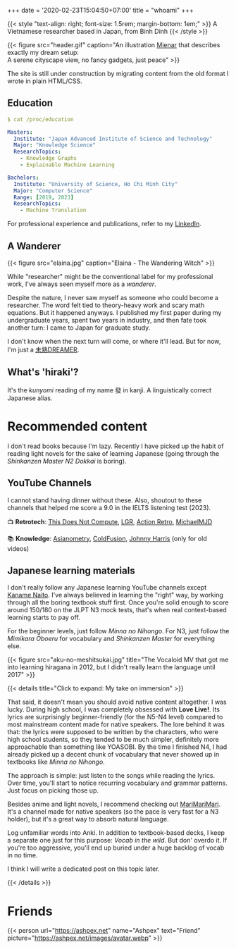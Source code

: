 +++
date = '2020-02-23T15:04:50+07:00'
title = "whoami"
+++


{{< style "text-align: right; font-size: 1.5rem; margin-bottom: 1em;" >}}
A Vietnamese researcher based in Japan, from Binh Dinh
{{< /style >}}



{{< figure src="header.gif" caption="An illustration [Mienar](https://mienar.com) that describes exactly my dream setup: <br/> A serene cityscape view, no fancy gadgets, just peace" >}}

The site is still under construction by migrating content from the old format I wrote in plain HTML/CSS.

## Education

```yaml
$ cat /proc/education

Masters:
  Institute: "Japan Advanced Institute of Science and Technology"
  Major: "Knowledge Science"
  ResearchTopics:
    - Knowledge Graphs
    - Explainable Machine Learning

Bachelors:
  Institute: "University of Science, Ho Chi Minh City"
  Major: "Computer Science"
  Range: [2019, 2023]
  ResearchTopics:
    - Machine Translation
```

For professional experience and publications, refer to my [LinkedIn](https://linkedin.com/in/hungngocphat-hcmus).


## A Wanderer

{{< figure src="elaina.jpg" caption="Elaina - The Wandering Witch" >}}

While "researcher" might be the conventional label for my professional work, I've always seen myself more as a _wanderer_.

<!-- {{< details >}}


I started out on Windows like most kids of the early Gen Z. But in late primary school, my curiosity got me installing Ubuntu in a virtual machine on a painfully slow Pentium 4 running XP, which was my home computer. It barely worked, but it was enough. 

{{< style "text-align: center;" >}}
That first step into the unknown quietly decided the rest.
{{< /style >}}

From there, it became a trait, a habit: rooting phones, flashing ROMs; breaking things, fixing them again. All of my phones, ranging from Symbian S40 to Android, did not run the original OS that it originally came with. Running Android on PC? Sounds boring. I got Windows 95 running on my Android tablet (of course in an emulator) to write Pascal code on the way when I was in the competitive coding team of my secondary school (2014).

I bricked my first Android device - an Asus Fonepad so many times that the local Asus service center must have thought I was a warranty scammer. By high school, I was writing small tools in Access to help out with the family business, and before I knew it, I was a CS student.

{{< figure src="zenfone2.jpg" title="My second Android device - ZenFone 2, circa 2016" >}}

I've always enjoyed taking things apart, especially when I wasn't supposed to. Later, I met [ashpex](https://ashpex.net) during my college years, who nudged me toward Arch Linux, and I never really looked back to Windows. Apple's locked-down ecosystem annoyed me, until I discovered Hackintosh and got macOS running on my ThinkPad T430s. That changed my mind. Over the years I cycled through machines and systems, until I eventually it became the end of the journey: I bought my MacBook Air M1. Then it came the iPhone 13, iPad Pro M1, and the most recently an iPhone 16 Pro. I was locked in the walled apple garden (apple in lowercase).

{{< /details >}} -->


Despite the nature, I never saw myself as someone who could become a researcher. The word felt tied to theory-heavy work and scary math equations. But it happened anyways. I published my first paper during my undergraduate years, spent two years in industry, and then fate took another turn: I came to Japan for graduate study.

I don't know when the next turn will come, or where it'll lead. But for now, I'm just a [未熟DREAMER](https://love-live.fandom.com/wiki/Mijuku_DREAMER#Kanji).

## What's 'hiraki'?

It's the _kunyomi_ reading of my name 發 in kanji. A linguistically correct Japanese alias.

# Recommended content

I don't read books because I'm lazy. Recently I have picked up the habit of reading light novels for the sake of learning Japanese (going through the _Shinkanzen Master N2 Dokkai_ is boring).

## YouTube Channels

I cannot stand having dinner without these. Also, shoutout to these channels that helped me score a 9.0 in the IELTS listening test (2023).

📺 **Retrotech**: [This Does Not Compute](https://www.youtube.com/@ThisDoesNotCompute), [LGR](https://www.youtube.com/@LGR), [Action Retro](https://www.youtube.com/@ActionRetro), [MichaelMJD](https://www.youtube.com/@MichaelMJD)


📚 **Knowledge**: [Asianometry](https://www.youtube.com/@Asianometry), [ColdFusion](https://www.youtube.com/coldfusion), [Johnny Harris](https://www.youtube.com/@johnnyharris) (only for old videos)

## Japanese learning materials

I don't really follow any Japanese learning YouTube channels except [Kaname Naito](https://www.youtube.com/@kanamenaito). I've always believed in learning the "right" way, by working through all the boring textbook stuff first. Once you're solid enough to score around 150/180 on the JLPT N3 mock tests, that's when real context-based learning starts to pay off. 

For the beginner levels, just follow _Minna no Nihongo_. For N3, just follow the _Mimikara Oboeru_ for vocabulary and _Shinkanzen Master_ for everything else.

{{< figure src="aku-no-meshitsukai.jpg" title="The Vocaloid MV that got me into learning hiragana in 2012, but I didn't really learn the language until 2017" >}}

{{< details title="Click to expand: My take on immersion" >}}

That said, it doesn't mean you should avoid native content altogether. I was lucky. During high school, I was completely obsessed with **Love Live!**. Its lyrics are surprisingly beginner-friendly (for the N5-N4 level) compared to most mainstream content made for native speakers. The lore behind it was that: the lyrics were supposed to be written by the characters, who were high school students, so they tended to be much simpler, definitely more approachable than something like YOASOBI. By the time I finished N4, I had already picked up a decent chunk of vocabulary that never showed up in textbooks like _Minna no Nihongo_.

The approach is simple: just listen to the songs while reading the lyrics. Over time, you'll start to notice recurring vocabulary and grammar patterns. Just focus on picking those up.
  
Besides anime and light novels, I recommend checking out [MariMariMari](https://www.youtube.com/@marymarymary80s). It's a channel made for native speakers (so the pace is very fast for a N3 holder), but it's a great way to absorb natural language.

Log unfamiliar words into Anki. In addition to textbook-based decks, I keep a separate one just for this purpose: _Vocab in the wild_. But don' overdo it. If you're too aggressive, you'll end up buried under a huge backlog of vocab in no time.

I think I will write a dedicated post on this topic later.

{{< /details >}}

# Friends

{{< person url="https://ashpex.net" name="Ashpex" text="Friend" picture="https://ashpex.net/images/avatar.webp" >}}
